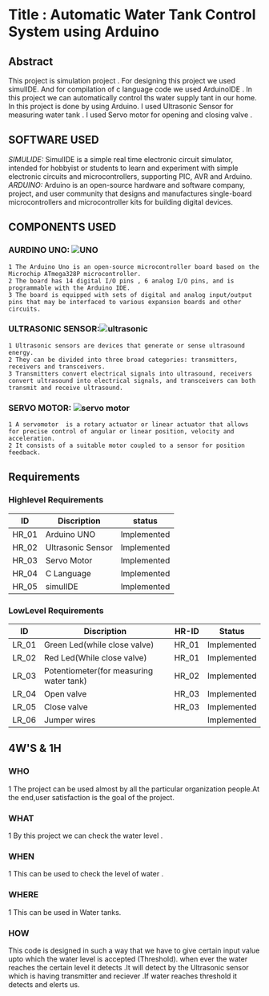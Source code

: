 # Title : Automatic Water Tank Control System using Arduino

## Abstract 
This project is simulation project . For designing this project we used simulIDE. And for compilation of c language code we used ArduinoIDE . In this project we can automatically control ths water supply tant in our home. In this project is done by using Arduino. I used Ultrasonic Sensor for measuring water tank . I used Servo motor for opening and closing valve . 
## SOFTWARE USED
*SIMULIDE:*
SimulIDE is a simple real time electronic circuit simulator, intended for hobbyist or students to learn and experiment with simple electronic circuits and                      microcontrollers, supporting PIC, AVR and Arduino.
*ARDUINO:*
Arduino  is an open-source hardware and software company, project, and user community that designs and manufactures single-board microcontrollers and microcontroller            kits for building digital devices.
## COMPONENTS USED
 ### AURDINO UNO: ![UNO](https://user-images.githubusercontent.com/98832647/155835314-20167ece-4b9f-443e-8ec8-ce2d1eef605e.jpg)
    1 The Arduino Uno is an open-source microcontroller board based on the Microchip ATmega328P microcontroller.
    2 The board has 14 digital I/O pins , 6 analog I/O pins, and is programmable with the Arduino IDE.
    3 The board is equipped with sets of digital and analog input/output pins that may be interfaced to various expansion boards and other circuits.
  ### ULTRASONIC SENSOR:![ultrasonic](https://user-images.githubusercontent.com/98825305/155834347-4e81f3e8-27a9-4b02-acda-a7eb291d01d8.jpg)
    1 Ultrasonic sensors are devices that generate or sense ultrasound energy. 
    2 They can be divided into three broad categories: transmitters, receivers and transceivers.
    3 Transmitters convert electrical signals into ultrasound, receivers convert ultrasound into electrical signals, and transceivers can both transmit and receive ultrasound.
 ### SERVO MOTOR: ![servo motor](https://user-images.githubusercontent.com/98832647/155835447-06284e4e-3032-40f1-b32f-7e944800b643.jpeg)
    1 A servomotor  is a rotary actuator or linear actuator that allows for precise control of angular or linear position, velocity and acceleration.
    2 It consists of a suitable motor coupled to a sensor for position feedback. 
## Requirements 
### Highlevel Requirements
|  ID  |   Discription  |status|
|------|----------------|------|
| HR_01| Arduino UNO    |Implemented|
| HR_02| Ultrasonic Sensor|Implemented|
| HR_03| Servo Motor |Implemented|
| HR_04| C Language |Implemented|
| HR_05| simulIDE |Implemented|

### LowLevel Requirements
|  ID  |   Discription  | HR-ID |Status|
|------|----------------|-------|------|
| LR_01|  Green Led(while close valve) | HR_01 |Implemented|
| LR_02|  Red Led(While close valve) | HR_01 |Implemented|
| LR_03|  Potentiometer(for measuring water tank) | HR_02 |Implemented|
| LR_04|  Open valve | HR_03|Implemented|
| LR_05|  Close valve| HR_03|Implemented|
| LR_06|  Jumper wires|     |Implemented|
## 4W'S & 1H 
### WHO
1 The project can be used almost by all the particular organization people.At the end,user satisfaction is the goal of the project.
### WHAT
1 By this project we can check the water level .
### WHEN
1 This can be used to check the level of water .
### WHERE
1  This can be used in Water tanks.
### HOW
This code is designed in such a way that we have to give certain input value upto which the water level is accepted (Threshold). when ever the water reaches the certain level it detects .It will detect by the Ultrasonic sensor which is having transmitter and reciever .If water reaches threshold it detects and elerts us.
